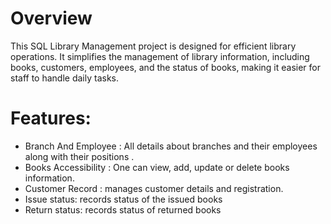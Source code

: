 # Overview
This SQL Library Management project is designed for efficient library operations.
It simplifies the management of library information, including books, customers, 
employees, and the status of books, making it easier for staff to handle daily tasks.

# Features:
* Branch And Employee : All details about branches and their employees along with their positions .
* Books Accessibility : One can view, add, update or delete books information.
* Customer Record : manages customer details and registration.
* Issue status: records status of the issued books
* Return status: records status of returned books
  

